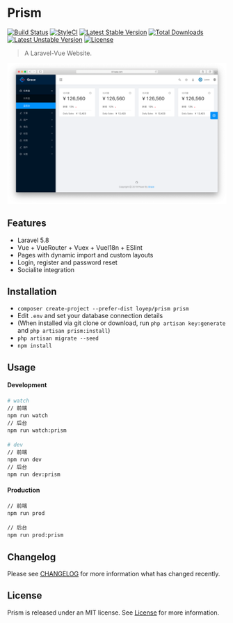 # Prism

[![Build Status](https://travis-ci.org/loyep/prism.svg?branch=master)](https://travis-ci.org/loyep/prism)
[![StyleCI](https://github.styleci.io/repos/175727773/shield?branch=master)](https://github.styleci.io/repos/175727773)
[![Latest Stable Version](https://poser.pugx.org/loyep/prism/v/stable)](https://packagist.org/packages/loyep/prism)
[![Total Downloads](https://poser.pugx.org/loyep/prism/downloads)](https://packagist.org/packages/loyep/prism)
[![Latest Unstable Version](https://poser.pugx.org/loyep/prism/v/unstable)](https://packagist.org/packages/loyep/prism)
[![License](https://poser.pugx.org/loyep/prism/license)](https://packagist.org/packages/loyep/prism)

> A Laravel-Vue Website.

![](screenshots/home.png)

## Features

- Laravel 5.8 
- Vue + VueRouter + Vuex + VueI18n + ESlint
- Pages with dynamic import and custom layouts
- Login, register and password reset
- Socialite integration

## Installation

- `composer create-project --prefer-dist loyep/prism prism`
- Edit `.env` and set your database connection details
- (When installed via git clone or download, run `php artisan key:generate` and `php artisan prism:install`)
- `php artisan migrate --seed`
- `npm install`

## Usage

#### Development

```bash
# watch
// 前端
npm run watch
// 后台
npm run watch:prism

# dev
// 前端
npm run dev
// 后台
npm run dev:prism

```

#### Production

```bash
// 前端
npm run prod

// 后台
npm run prod:prism

```

## Changelog

Please see [CHANGELOG](CHANGELOG.md) for more information what has changed recently.


## License

Prism is released under an MIT license. See [License](LICENSE) for more information.